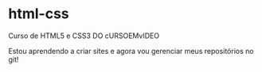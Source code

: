 # html-css
 Curso de HTML5 e CSS3 DO cURSOEMvIDEO

 Estou aprendendo a criar sites e agora vou gerenciar meus 
 repositórios no git!
